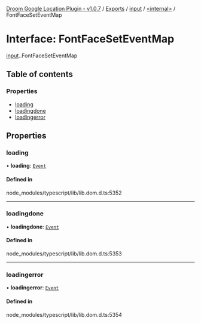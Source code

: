 [Droom Google Location Plugin - v1.0.7](../README.md) / [Exports](../modules.md) / [input](../modules/input.md) / [<internal\>](../modules/input._internal_.md) / FontFaceSetEventMap

# Interface: FontFaceSetEventMap

[input](../modules/input.md).[<internal>](../modules/input._internal_.md).FontFaceSetEventMap

## Table of contents

### Properties

- [loading](input._internal_.FontFaceSetEventMap.md#loading)
- [loadingdone](input._internal_.FontFaceSetEventMap.md#loadingdone)
- [loadingerror](input._internal_.FontFaceSetEventMap.md#loadingerror)

## Properties

### loading

• **loading**: [`Event`](../modules/input._internal_.md#event)

#### Defined in

node_modules/typescript/lib/lib.dom.d.ts:5352

___

### loadingdone

• **loadingdone**: [`Event`](../modules/input._internal_.md#event)

#### Defined in

node_modules/typescript/lib/lib.dom.d.ts:5353

___

### loadingerror

• **loadingerror**: [`Event`](../modules/input._internal_.md#event)

#### Defined in

node_modules/typescript/lib/lib.dom.d.ts:5354
